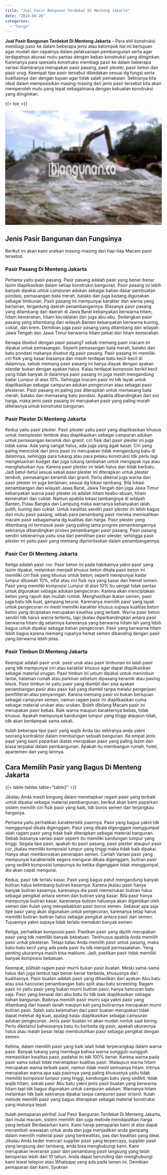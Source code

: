 ```yaml
---
title: "Jual Pasir Bangunan Terdekat Di Menteng Jakarta"
date: "2024-08-26"
categories: 
  - "harga"
---
```


**Jual Pasir Bangunan Terdekat Di Menteng Jakarta** – Para ahli konstruksi membagi pasir ke dalam beberapa jenis atau kelompok hal ini bertujuan agar mudah dan cepatnya dalam pelaksanaan pembangunan serta agar terdapatnya akurasi mutu pantas dengan beban konstruksi yang diinginkan. Karenanya para spesialis konstruksi membagi pasir ke dalam beberapa variasi diantaranya merupakan pasir pasang, pasir plester, pasir beton dan pasir urug. Keempat tipe pasir tersebut dibedakan sesuai dg fungsi serta kualitasnya dan dengan tujuan agar tidak salah pemakaian. Sekiranya kita ideal dalam memposisikan masing-masing dari jenis pasir tersebut kita akan memperoleh mutu yang tepat sebagaimana dengan kekuatan konstruksi yang diinginkan.

{{< toc >}}

![Jual Pasir Bangunan Terdekat Di Menteng Jakarta](/images/jual-pasir-bangunan-42.png)

## Jenis Pasir Bangunan dan Fungsinya

Berikut ini akan kami uraikan masing-masing dari tiap-tiap Macam pasir tersebut.

### Pasir Pasang Di Menteng Jakarta

Pertama yaitu pasir pasang. Pasir pasang adalah pasir yang benar-benar lazim diaplikasikan dalam setiap konstruksi bangunan. Pasir pasang ini lebih banyak dipakai untuk campuran adukan sebagai bahan dasar pembuatan pondasi, pemasangan bata merah, batako dan juga kadang digunakan sebagai timbunan. Pasir pasang ini mempunyai karakter dan warna yang berlainan, tergantung daerah penambangannya. Biasanya pasir pasang yang ditambang dari daerah di Jawa Barat kebanyakan berwarna hitam, hitam kemerahan, hitam kecoklatan dan juga abu-abu. Sedangkan pasir pasang yang ditambang dari wilayah Banten kebanyakan berwarna kuning, coklat, dan krem. Demikian juga pasir pasang yang ditambang dari wilayah Jawa Tengah dan Jawa Timur berwarna hitam pekat dan hitam kemerahan.

Kenapa disebut dengan pasir pasang? sebab memang pasir macam ini dipakai untuk pemasangan. Seperti pemasangan bata merah, batako dan batu pondasi makanya disebut dg pasir pasang. Pasir pasang ini memiliki ciri fisik yang kasar biasanya dan masih terdapat batu kecil-kecil di dalamnya, sebab memang pasir pasang ini hanya diayak dengan ayakan standar bukan dengan ayakan halus. Kalau terdapat komposisi kerikil kecil yang tidak banyak di dalamnya pasir pasang ini juga masih mengandung kadar Lumpur di atas 10%. Sehingga macam pasir ini tdk layak untuk diaplikasikan sebagai campuran adukan pengecoran atau sebagai pasir plesteran. Pasir pasang ini paling pas diterapkan untuk memasang bata merah, batako dan memasang batu pondasi. Apabila dibandingkan dari sisi harga, maka jenis pasir pasang ini merupakan pasir yang paling murah dikelasnya untuk konstruksi bangunan.

### Pasir Plester Di Menteng Jakarta

Kedua yaitu pasir plester. Pasir plester yaitu pasir yang diaplikasikan khusus untuk memplester tembok atau diaplikasikan sebagai campuran adukan untuk pemasangan keramik dan granit. ciri fisik dari pasir plester ini juga tidak sama. Ada yang sangat halus, ada juga yang agak kasar. Ciri yang paling mencolok dari jenis pasir ini merupakan tidak mengandung batu di dalamnya, sehingga para tukang atau para pelaku konstruksi tdk perlu lagi mengeluarkan budget dan juga tukang tambahan untuk mengayak nya atau menghaluskan nya. Karena pasir plester ini telah halus dan tidak berbatu. Jadi betul-betul sesuai sekali pasir plester ini diterapkan untuk plester tembok, pemasangan keramik dan granit. Perlu dikenal juga warna dari pasir plester ini juga berlainan, sesuai dg lokasi tambang. Bila lokasi penambangan dari wilayah Jawa Barat, Jawa Tengah dan juga Jawa Timur kebanyakan warna pasir plester ini adalah hitam keabu-abuan, hitam kemerahan dan coklat. Namun apabila lokasi tambangnya di wilayah Banten, Pulau Bangka dan Lampung maka warnanya kebanyakan ialah putih, kuning dan coklat. Untuk kwalitas sendiri pasir plester ini lebih bagus dari mutu pasir pasang, sebab para penambang pasir mereka memisahkan macam pasir sebagaimana dg kualitas dan harga. Pasir plester yang ditambang ini termasuk pasir yang paling lama progres penambangannya sekiranya dibandingkan proses penambangan pasir pasang. Pasir pasang sendiri sebenarnya yaitu sisa dari pemilihan pasir plester, sehingga pasir plester ini yaitu pasir yang memang diprioritaskan dalam penambangannya.

### Pasir Cor Di Menteng Jakarta

Ketiga adalah pasir cor. Pasir beton ini pada hakikatnya yakni pasir yang lazim dipakai, melainkan menjadi khusus beton dikala pasir beton ini memiliki ciri fisik yang khusus untuk beton; seperti mempunyai kadar lumpur dibawah 10%, sifat atau ciri fisik nya yang kasar dan hemat semen. Pasir yang memiliki komposisi Lumpur di atas 10% itu sangat tidak pantas untuk digunakan sebagai adukan pengecoran. Karena akan menciptakan beton yang rapuh dan mudah rontok. Menghasilkan ikatan semen, pasir juga batu tdk kuat, gampang terurai. Karenanya memilih pasir yang layak untuk pengecoran ini mesti memiliki karakter khusus supaya kualitas beton beton yang diciptakan merupakan kwalitas yang terbaik. Warna pasir beton sendiri tdk harus warna tertentu, tapi jikalau diperbandingkan antara pasir berwarna hitam dg selainnya karenanya yang berwarna hitam lah yang lebih bagus untuk dipakai sebagai bahan pengecoran. Pasir yang berwarna hitam lebih bagus karena memang rupanya hemat semen dibanding dengan pasir yang berwarna lebih jelas.

### Pasir Timbun Di Menteng Jakarta

Keempat adalah pasir uruk. pasir uruk atau pasir timbunan ini ialah pasir yang tdk mempunyai ciri atau karakter khusus agar dapat diaplikasikan sebagai material urugan. Pasir timbun ini umum dipakai untuk menimbun lantai, halaman rumah atau parkiran sebelum dipasang keramik atau paving block. Pasir timbun ini yaitu pasir yang diambil dari sisa ayakan penambangan pasir atau pasir kali yang diambil tanpa melalui pengerjaan pemfilteran atau penyaringan. Karena memang pasir ini bukan bertujuan sebagai campuran semen, namun ragam pasir ini diaplikasikan cuma sebagai material urukan atau urukan. Boleh dibilang Macam pasir ini merupakan pasir bebas. Baik warna maupun karakternya bebas, tidak khusus. Apakah mempunyai kandungan lumpur yang tinggi ataupun tidak, tdk akan berdampak sama sekali.

Itulah beberapa tipe pasir yang wajib Anda tau sekiranya anda yakni seorang kontraktor dalam membangun sebuah bangunan. Ke empat jenis pasir yang kami paparkan diatas merupakan pasir yang paling lazim dan biasa terpakai dalam pembangunan. Apakah itu membangun rumah, hotel, apartemen dan yang lainnya.

## Cara Memilih Pasir yang Bagus Di Menteng Jakarta

{{< table-tables table="table2" >}}

Jikalau Anda masih bingung dalam menetapkan ragam pasir yang terbaik untuk dipakai sebagai material pembangunan, berikut akan kami paparkan sistem memilih ciri fisik pasir yang baik, tdk boros semen dan terjangkau harganya.

Pertama yaitu perhatikan karakteristik pasirnya. Pasir yang bagus yakni tdk menggumpal dikala digenggam. Pasir yang dikala digenggam menggumpal ialah ragam pasir yang tidak baik diterapkan sebagai material bangunan. Sebab biasanya variasi pasir seperti itu memiliki kandungan lumpur yang tinggi. Segala tipe pasir, apakah itu pasir pasang, pasir plester ataupun pasir cor, jikalau memiliki komposisi lumpur yang tinggi maka tidak baik dipakai. Hanya akan memboroskan penerapan semen. Carilah Variasi pasir yang mempunyai karakteristik segera mengurai dikala digenggam, butiran pasir yang sedikit komposisi lumpurnya itu ketika digenggam tidak menggumpal, dia akan cepat mengurai.

Kedua, pasir tdk terlalu kasar. Pasir yang bagus patut mengandung banyak butiran halus ketimbang butiran kasarnya. Karena jikalau pasir hanya banyak butiran kasarnya, karenanya dia pasti memerlukan butiran halus sebagai pengikat antara semen dan butiran yang kasar. Bila pasir hanya mempunyai butiran kasar, karenanya butiran halusnya akan digantikan oleh semen dan itulah yang menyebabkan pasir boros semen. Sekasar apa saja tipe pasir yang akan digunakan untuk pengecoran, karenanya tetap harus memiliki butiran-butiran halus sebagai pengikat antara pasir dan semen. Tujuannya yakni supaya tidak terlalu memakan banyak semen.

Ketiga, perhatikan komposisi pasir. Pastikan pasir yang dipilih merupakan pasir yang tdk memiliki banyak bebatuan. Terkhusus apabila Anda memilih pasir untuk plesteran. Tetapi kalau Anda memilih pasir untuk pasang, maka batu-batu kecil yang ada pada pasir itu tdk menjadi permasalahan. Yang penting ukurannya masih bisa maklumi. Jadi, pastikan pasir tidak memiliki banyak komposisi bebatuan.

Keempat, pilihlah ragam pasir murni bukan pasir buatan. Meski sama-sama halus dan juga lembut tapi benar-benar berbeda, khususnya dari kualitasnya. Pasir buatan adalah pasir yang dihasilkan dari ayakan Abu batu atau sisa hancuran penambangan batu split atau batu screening. Ragam pasir ini yaitu pasir yang bukan murni butiran pasir, hanya hancuran batu saja. Pasir yang berasal dari abu batu itu tdk baik diaplikasikan sebagai bahan bangunan. Baiknya memilih pasir murni saja yakni pasir yang ditambang dari bawah tanah maupun kali yang butirannya merupakan murni butiran pasir. Salah satu kelemahan dari pasir buatan merupakan tidak dapat melekat dg kuat, apalagi kalau diaplikasikan sebagai campuran adukan pengecoran. Jenis pasir buatan ini akan mudah rontok saat kering. Perlu diketahui bahwasanya batu itu berbeda dg pasir, apakah ukurannya halus atau malah besar tetap membutuhkan pasir sebagai pengikat dengan semen.

Kelima, dalam memilih pasir yang baik ialah tidak terperangkap dalam warna pasir. Banyak tukang yang menduga bahwa warna sungguh-sungguh memastikan kwalitas pasir, padahal ini tdk 100% benar. Karena warna pada pasir sama sekali tidak menetapkan kualitas pasir. Walaupun warna hitam merupakan warna terbaik pasir, namun tidak mesti semuanya hitam. Intinya merupakan warna apa saja pasirnya yang paling khususnya yaitu tidak memiliki komposisi lumpur yang tinggi, kandungan batu yang sedikit. tidak wajib hitam, sebab pasir Abu batu yakni jenis pasir buatan yang berwarna hitam tapi tdk bagus digunakan untuk campuran adukan. Warnanya hitam melainkan tdk baik sekiranya dipakai tanpa campuran pasir orisinil. Itulah metode memilih pasir yang bagus diterapkan sebagai material konstruksi yang mutunya tepat.

Itulah pemaparan perihal Jual Pasir Bangunan Terdekat Di Menteng Jakarta, dari mulai macam, sistem memilih dan juga metode mendapatkan harga yang terbaik Berdasarkan kami. Kami harap pemaparan kami di atas dapat menambah wawasan untuk anda dan juga menjadikan anda gampang dalam memilih material pasir yang berkwalitas, pas dan kwalitas yang ideal. Jikalau Anda keder mencari supplier pasir yang terpercaya, supplier pasir yang langsung dari tambang, anda bisa menghubungi kami. Kami merupakan leveransir pasir dari penambang pasir langsung yang telah beroperasi lebih dari 10 tahun. Anda dapat berunding dan menghubungi kami lewat telepon atau Whatsapp yang ada pada laman ini. Demikian pemaparan dari kami. Syukran
